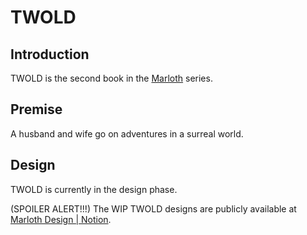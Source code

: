 
# TWOLD

## Introduction

TWOLD is the second book in the [Marloth](./books.md) series.

## Premise

A husband and wife go on adventures in a surreal world.

## Design

TWOLD is currently in the design phase.

(SPOILER ALERT!!!)  The WIP TWOLD designs are publicly available at [Marloth Design | Notion](https://curse-tie-681.notion.site/Marloth-72b6fb455b824b78962b0e509cc091c9).
